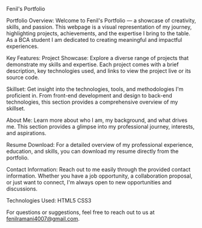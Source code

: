 Fenil's Portfolio

Portfolio Overview:
Welcome to Fenil's Portfolio — a showcase of creativity, skills, and passion. This webpage is a visual representation of my journey, highlighting projects, achievements, and the expertise I bring to the table. As a BCA student I am dedicated to creating meaningful and impactful experiences.

Key Features:
Project Showcase: Explore a diverse range of projects that demonstrate my skills and expertise. Each project comes with a brief description, key technologies used, and links to view the project live or its source code.

Skillset: Get insight into the technologies, tools, and methodologies I'm proficient in. From front-end development and design to back-end technologies, this section provides a comprehensive overview of my skillset.

About Me: Learn more about who I am, my background, and what drives me. This section provides a glimpse into my professional journey, interests, and aspirations.

Resume Download: For a detailed overview of my professional experience, education, and skills, you can download my resume directly from the portfolio.

Contact Information: Reach out to me easily through the provided contact information. Whether you have a job opportunity, a collaboration proposal, or just want to connect, I'm always open to new opportunities and discussions.

Technologies Used:
HTML5
CSS3 

For questions or suggestions, feel free to reach out to us at fenilramani4007@gmail.com.
